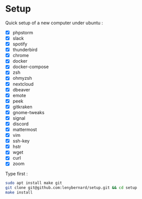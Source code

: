 # Setup

Quick setup of a new computer under ubuntu :

- [x] phpstorm
- [x] slack
- [x] spotify
- [x] thunderbird
- [x] chrome
- [x] docker
- [x] docker-compose
- [x] zsh
- [x] ohmyzsh
- [x] nextcloud
- [x] dbeaver
- [x] emote
- [x] peek
- [x] gitkraken
- [x] gnome-tweaks
- [x] signal
- [x] discord
- [x] mattermost
- [x] vim
- [x] ssh-key
- [x] hstr
- [x] wget
- [x] curl
- [x] zoom

Type first :
```bash
sudo apt install make git
git clone git@github.com:lenybernard/setup.git && cd setup
make install
```
